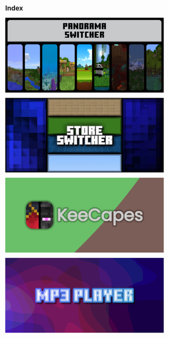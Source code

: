 ## Index
<div class="home-content-container"><a class="home-content-image" href="./panorama-switcher"><img src="./panorama-switcher/latest/upload/panorama-switcher_1.png" onerror="this.src='/assets/images/featuredimage.png';this.nextSibling.textContent='PanoramaSwitcher';this.nextSibling.style=''" alt="Panorama Switcher"><p style="background:transparent"></p></a><a class="home-content-image" href="./store-switcher"><img src="./store-switcher/latest/upload/store-switcher_1.png" onerror="this.src='/assets/images/featuredimage.png';this.nextSibling.textContent='StoreSwitcher';this.nextSibling.style=''" alt="Store Switcher"><p style="background:transparent"></p></a><a class="home-content-image" href="./keecapes"><img src="./keecapes/latest/upload/keecapes_1.png" onerror="this.src='/assets/images/featuredimage.png';this.nextSibling.textContent='KeeCapes';this.nextSibling.style=''" alt="Kee Capes"><p style="background:transparent"></p></a><a class="home-content-image" href="./mp3-player"><img src="./mp3-player/upload/mp3-player_1.png" onerror="this.src='/assets/images/featuredimage.png';this.nextSibling.textContent='MP3 Player';this.nextSibling.style=''" alt="MP3 Player"><p style="background:transparent"></p></a></div>
